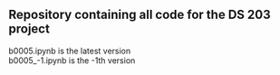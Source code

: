 ## Repository containing all code for the DS 203 project 

b0005.ipynb is the latest version <br>
b0005_-1.ipynb is the -1th version

